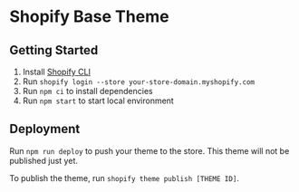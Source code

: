 # Shopify Base Theme

## Getting Started

1. Install [Shopify CLI](https://shopify.dev/themes/tools/cli)
2. Run `shopify login --store your-store-domain.myshopify.com`
3. Run `npm ci` to install dependencies
4. Run `npm start` to start local environment

## Deployment

Run `npm run deploy` to push your theme to the store. This theme will not be published just yet.

To publish the theme, run `shopify theme publish [THEME ID]`.

